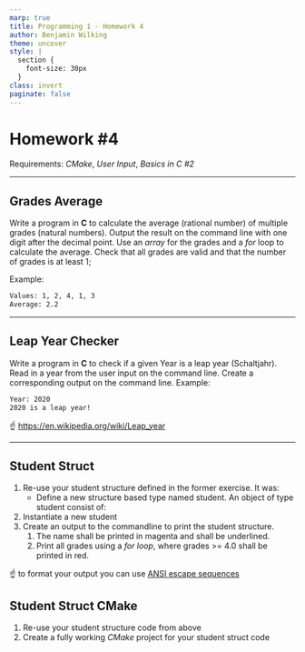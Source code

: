 ```yaml
---
marp: true
title: Programming 1 - Homework 4
author: Benjamin Wilking
theme: uncover
style: |
  section {
    font-size: 30px
  }
class: invert
paginate: false
---
```


# Homework #4

Requirements: *CMake*, *User Input*, *Basics in C #2*

---

## Grades Average

Write a program in **C** to calculate the average (rational number) of multiple grades (natural numbers). Output the result on the command line with one digit after the decimal point. Use an *array* for the grades and a *for* loop to calculate the average. Check that all grades are valid and that the number of grades is at least 1;

Example:

```sh
Values: 1, 2, 4, 1, 3
Average: 2.2  
```

---

## Leap Year Checker

Write a program in **C** to check if a given Year is a leap year (Schaltjahr). Read in a year from the user input on the command line. Create a corresponding output on the command line.
Example:

```sh
Year: 2020
2020 is a leap year!
```

:point_up: https://en.wikipedia.org/wiki/Leap_year

---

## Student Struct

1. Re-use your student structure defined in the former exercise. It was:
   - Define a new structure based type named student. An object of type student consist of:
2. Instantiate a new student
3. Create an output to the commandline to print the student structure. 
   1. The name shall be printed in magenta and shall be underlined.
   2. Print all grades using a *for loop*, where grades >= 4.0 shall be printed in red.

:point_up: to format your output you can use [ANSI escape sequences](https://stackoverflow.com/a/33206814)

## Student Struct CMake

1. Re-use your student structure code from above
2. Create a fully working *CMake* project for your student struct code
